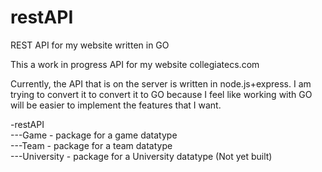 # restAPI
REST API for my website written in GO

This a work in progress API for my website collegiatecs.com

Currently, the API that is on the server is written in node.js+express. I am trying to convert it to convert it to GO because I feel like working with GO will be easier to implement the features that I want. 

-restAPI  
---Game - package for a game datatype   
---Team - package for a team datatype   
---University - package for a University datatype (Not yet built)  
